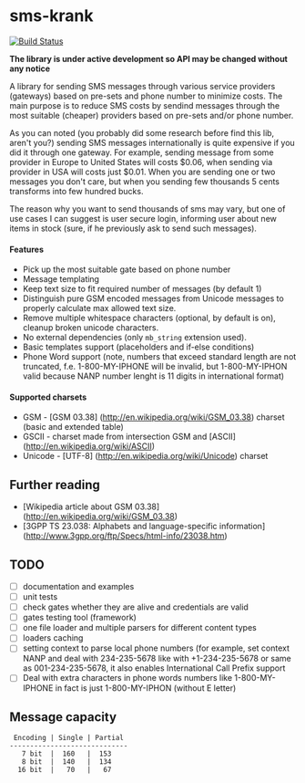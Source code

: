 sms-krank
=========
[![Build Status](https://travis-ci.org/pinepain/sms-krank.png)](https://travis-ci.org/pinepain/sms-krank)

**The library is under active development so API may be changed without any notice**

A library for sending SMS messages through various service providers (gateways) based on pre-sets and phone number to
minimize costs. The main purpose is to reduce SMS costs by sendind messages through the most suitable (cheaper) providers
based on pre-sets and/or phone number.

As you can noted (you probably did some research before find this lib, aren't you?) sending SMS messages internationally
is quite expensive if you did it through one gateway. For example, sending message from some provider in Europe to
United States will costs $0.06, when sending via provider in USA will costs just $0.01. When you are sending one or two
messages you don't care, but when you sending few thousands 5 cents transforms into few hundred bucks.

The reason why you want to send thousands of sms may vary, but one of use cases I can suggest is user secure login,
informing user about new items in stock (sure, if he previously ask to send such messages).


#### Features

* Pick up the most suitable gate based on phone number
* Message templating
* Keep text size to fit required number of messages (by default 1)
* Distinguish pure GSM encoded messages from Unicode messages to properly calculate max allowed text size.
* Remove multiple whitespace characters (optional, by default is on), cleanup broken unicode characters.
* No external dependencies (only `mb_string` extension used).
* Basic templates support (placeholders and if-else conditions)
* Phone Word support (note, numbers that exceed standard length are not truncated, f.e. 1-800-MY-IPHONE will be invalid,
  but 1-800-MY-IPHON valid because NANP number lenght is 11 digits in international format)

#### Supported charsets

* GSM - [GSM 03.38] (http://en.wikipedia.org/wiki/GSM_03.38) charset (basic and extended table)
* GSCII - charset made from intersection GSM and [ASCII] (http://en.wikipedia.org/wiki/ASCII)
* Unicode - [UTF-8] (http://en.wikipedia.org/wiki/Unicode) charset

## Further reading

* [Wikipedia article about GSM 03.38] (http://en.wikipedia.org/wiki/GSM_03.38)
* [3GPP TS 23.038: Alphabets and language-specific information] (http://www.3gpp.org/ftp/Specs/html-info/23038.htm)

TODO
----

- [ ] documentation and examples
- [ ] unit tests
- [ ] check gates whether they are alive and credentials are valid
- [ ] gates testing tool (framework)
- [ ] one file loader and multiple parsers for different content types
- [ ] loaders caching
- [ ] setting context to parse local phone numbers (for example, set context NANP and deal with 234-235-5678 like with +1-234-235-5678 or same as 001-234-235-5678, it also enables International Call Prefix support
- [ ] Deal with extra characters in phone words numbers like 1-800-MY-IPHONE in fact is just 1-800-MY-IPHON (without E letter)

Message capacity
----------------
```
 Encoding | Single | Partial
-----------------------------
   7 bit  |  160   |  153
   8 bit  |  140   |  134
  16 bit  |   70   |   67

```